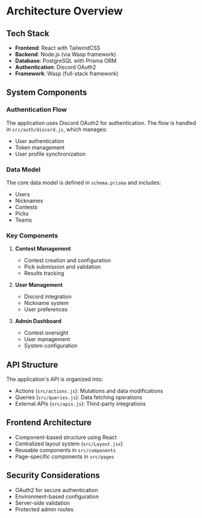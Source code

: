 # Architecture Overview

## Tech Stack
- **Frontend**: React with TailwindCSS
- **Backend**: Node.js (via Wasp framework)
- **Database**: PostgreSQL with Prisma ORM
- **Authentication**: Discord OAuth2
- **Framework**: Wasp (full-stack framework)

## System Components

### Authentication Flow
The application uses Discord OAuth2 for authentication. The flow is handled in `src/auth/discord.js`, which manages:
- User authentication
- Token management
- User profile synchronization

### Data Model
The core data model is defined in `schema.prisma` and includes:
- Users
- Nicknames
- Contests
- Picks
- Teams

### Key Components
1. **Contest Management**
   - Contest creation and configuration
   - Pick submission and validation
   - Results tracking

2. **User Management**
   - Discord integration
   - Nickname system
   - User preferences

3. **Admin Dashboard**
   - Contest oversight
   - User management
   - System configuration

## API Structure
The application's API is organized into:
- Actions (`src/actions.js`): Mutations and data modifications
- Queries (`src/queries.js`): Data fetching operations
- External APIs (`src/apis.js`): Third-party integrations

## Frontend Architecture
- Component-based structure using React
- Centralized layout system (`src/Layout.jsx`)
- Reusable components in `src/components`
- Page-specific components in `src/pages`

## Security Considerations
- OAuth2 for secure authentication
- Environment-based configuration
- Server-side validation
- Protected admin routes 